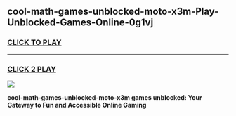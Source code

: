 
## cool-math-games-unblocked-moto-x3m-Play-Unblocked-Games-Online-0g1vj
<h3>
<a href="https://premium76.site?title=cool-math-games-unblocked-moto-x3m&ref=24A">CLICK TO PLAY</a></h3>
<hr>

<h3>
<a href="https://premium76.site?title=cool-math-games-unblocked-moto-x3m&ref=24A">CLICK 2 PLAY</a>
  
</h3>

<a href="https://premium76.site?title=cool-math-games-unblocked-moto-x3m&ref=24A"><img src="https://clearcache.store/games.png"></a>


**cool-math-games-unblocked-moto-x3m games unblocked: Your Gateway to Fun and Accessible Online Gaming**
